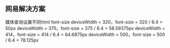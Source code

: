 ## 网易解决方案
 媒体查询设置不同html font-size
 deviceWidth = 320，font-size = 320 / 6.4 = 50px
 deviceWidth = 375，font-size = 375 / 6.4 = 58.59375px
 deviceWidth = 414，font-size = 414 / 6.4 = 64.6875px
 deviceWidth = 500，font-size = 500 / 6.4 = 78.125px
